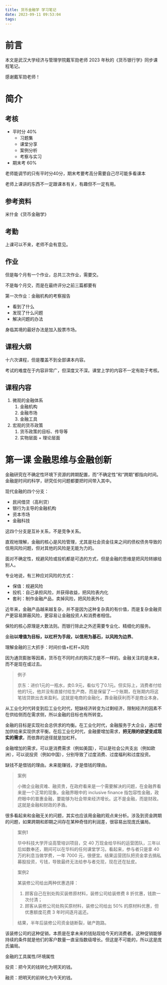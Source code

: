 ```yaml
---
title: 货币金融学 学习笔记
date: 2023-09-11 09:53:04
tags:
---
```


# 前言

本文是武汉大学经济与管理学院戴军勋老师 2023 年秋的《货币银行学》同步课程笔记。

感谢戴军勋老师！

# 简介

## 考核

* 平时分 40%
    * 习题集
    * 课堂分享
    * 案例分析
    * 考察与实习
* 期末考 60%

老师能调节的只有平时分40分，期末考要考高分需要自己尽可能多看课本

老师上课讲的东西不一定跟课本有关，有趣但不一定有用。

## 参考资料

米什金《货币金融学》

## 考勤

上课可以不来，老师不会有意见。

## 作业

但是每个月有一个作业，总共三次作业，需要交。

不是每个月交，而是在最终评分之前三篇都要有

第一次作业：金融机构的考察报告

* 看到了什么
* 发现了什么问题
* 解决问题的办法

身临其境的最好办法是加入股票市场。

## 课程大纲

十六次课程，但是覆盖不到全部课本内容。

考试的难度在于内容非常广，但深度又不深。课堂上学的内容不一定有助于考核。

## 课程内容

1. 微观的金融体系
   1. 金融机构
   2. 金融市场
   3. 金融工具
2. 宏观的货币政策
   1. 货币政策的目标、传导等
   2. 实物层面 + 理论层面


# 第一课 金融思维与金融创新

金融研究在不确定性环境下资源的跨期配置，而“不确定性”和“跨期”都指向时间。金融是时间的科学，研究任何问题都要把时间带入其中。

现代金融的四个分支：

* 民间借贷（高利贷）
* 银行为主导的金融机构
* 资本市场
* 金融科技

这四个分支是互补关系，不是竞争关系。

直观地理解，金融的核心是风险管理，尤其是社会资金往来之间的债权债务导致的信用风险问题，但对其他的风险是无能为力的。

面对不确定性，规避风险或投机都是可选的方式，但是金融的思维是把风险转嫁给别人。

专业地说，有三种应对风险的方式：

* 保值：规避风险
* 投机：自己承担风险，并获得收益，把风险表内化
* 套利：制作金融产品，卖掉风险，把风险表外化

近年来，金融产品越来越复杂，并不是因为这种复杂真的有价值，而是复杂金融资产更容易屏蔽风险，更容易让金融投资人和消费者相信。

保险的核心原理是大数法则。而银行除此之外还需要专业化、精细化的服务。

金融**以增值为目标，以杠杆为手段，以信用为基石，以风险为边界**。

理解金融的三大抓手：时间价值+杠杆+风险

因为通货膨胀等因素，货币在不同时点的购买力是不一样的。金融关注的是未来，而不是现在或过去。

> 例子
> 
> 京东：进价1元的一瓶水，卖0.9元，看似亏了0.1元。但实际上，消费者付给他的1元，他并没有直接付给生产商，而是保留了一个账期，在账期内将这笔钱贷款出去来盈利。这就是电商的金融化，靠金融获利而不是商业本身。

从工业化时代转变到后工业化时代，短缺经济转变为过剩经济，限制经济的因素不在供给侧而在需求侧，所以金融的目标也有所转变。

金融的目标是实现社会总供求的均衡。在工业化时代，金融服务于大企业，通过增加供给来实现供求平衡。在后工业化时代，金融要增加需求，**把无限的欲望变成现实的需求**，而依靠的途径就是加杠杆。

金融增加的需求，可以是消费需求（例如美国），可以是社会公共支出（例如欧洲），可以说投资（例如中国），分别导致了过度消费、过度福利和过度投资。

缺钱不是借钱的理由。未来能赚钱，才是借钱的理由。

> 案例
> 
> 小微企业融资难、融资贵，在政府看来是一个需要解决的问题，在金融界看来是一个正常的现象。金融界眼中的 inclusive finance 指包容性金融，政府眼中的普惠金融，要能够为社会带来经济增长。这不是金融，而是财政。这就是金融和财政的矛盾。

很多看起来和金融无关的问题，其实也应该用金融的观点来分析。涉及到资金跨期的问题，如果跨期和即期之间存在某种奇怪的利润差，很容易出现庞氏骗局。

> 案例1
>
> 华中科技大学开设高管培训项目，交 40 万现金给华科的运营团队，三年以后如数奉还，期间可以在华科的任何课堂学习。看起来，参与者只是拿 40 万的利息当做学费，一年 7000 元，很便宜。结果运营团队把资金拿去搞私募股投资，亏钱，导致最终无法给参与者兑现，现在还在扯皮。

> 案例2
>
> 某装修公司给出两种优惠选择：
>
> 1. 顾客自己在别处购买装修原材料，装修公司给装修费 8 折优惠，钱款一次付清；
> 2. 顾客从装修公司处购买原材料，装修公司给出 50% 的原材料优惠，但优惠额度花费 3 年时间逐月返还。
>
> 结果，半年后装修公司资金链断裂，破产跑路。

该装修公司的这种促销，本质是在拿未来的钱贴现给今天的消费者。这种促销能够持续的条件就是他们的客户数量一直呈指数级增长。但这是不可能的，所以这是庞氏骗局。

金融的工具属性/环境属性

投资：把今天的钱转化为明天的钱。

融资：把明天的前转化为今天的钱。

